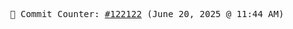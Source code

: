 <p align="center">
    <samp>
        📮 Commit Counter: <a href="https://github.com/Javascript-void0/Javascript-void0/commits/main">#122122</a> (June 20, 2025 @ 11:44 AM)
    </samp>
</p>